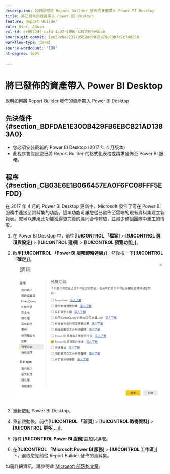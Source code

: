```yaml
---
description: 說明如何將 Report Builder 發佈的資產帶入 Power BI Desktop
title: 將已發佈的資產帶入 Power BI Desktop
feature: Report Builder
role: User, Admin
exl-id: ce6020df-caf4-4cd2-8086-4357309e5bbb
source-git-commit: 1ee50c6a2231795b2ad0015a79e09b7c1c74d850
workflow-type: tm+mt
source-wordcount: '199'
ht-degree: 100%

---
```


# 將已發佈的資產帶入 Power BI Desktop

說明如何將 Report Builder 發佈的資產帶入 Power BI Desktop

## 先決條件 {#section_BDFDAE1E300B429FB6EBCB21AD1383A0}

* 您必須安裝最新的 Power BI Desktop (2017 年 4 月版本)
* 此程序會假設您已將 Report Builder 的格式化表格或請求發佈至 Power BI 服務。

## 程序 {#section_CB03E6E1B066457EA0F6FC08FFF5EFDD}

在 2017 年 4 月的 Power BI Desktop 更新中，Microsoft 發佈了可在 Power BI 服務中連接至資料集的功能。這項功能可讓您從已發佈至雲端的現有資料集建立新報表。您可以運用此功能獲得更完善的協同合作體驗，並減少整個團隊中重工的情形。

1. 在 Power BI Desktop 中，前往&#x200B;**[!UICONTROL 「檔案]** > **[!UICONTROL 選項與設定]** > **[!UICONTROL 選項]** > **[!UICONTROL 預覽功能」]**。
1. 啟用&#x200B;**[!UICONTROL 「Power BI 服務即時連線」]**，然後按一下&#x200B;**[!UICONTROL 「確定」]**。![](assets/bi-preview-features.png)

1. 重新啟動 Power BI Desktop。
1. 重新啟動後，前往&#x200B;**[!UICONTROL 「首頁]** > **[!UICONTROL 取得資料]** > **[!UICONTROL 更多...」]**。
1. 搜尋 **[!UICONTROL Power BI 服務]**&#x200B;並加以選取。
1. 在&#x200B;**[!UICONTROL 「Microsoft Power BI 服務]** > **[!UICONTROL 工作區」]**&#x200B;下，選取您先前從 Report Builder 發佈的資料集。

如需詳細資訊，請參閱此 [Microsoft 部落格文章](https://powerbi.microsoft.com/en-us/blog/connecting-to-datasets-in-the-power-bi-service-from-desktop/)。
